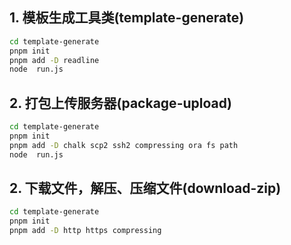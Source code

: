 ## 1. 模板生成工具类(template-generate)

```sh
cd template-generate
pnpm init
pnpm add -D readline
node  run.js
```

## 2. 打包上传服务器(package-upload)

```sh
cd template-generate
pnpm init
pnpm add -D chalk scp2 ssh2 compressing ora fs path
node  run.js
```

## 2. 下载文件，解压、压缩文件(download-zip)

```sh
cd template-generate
pnpm init
pnpm add -D http https compressing
```
